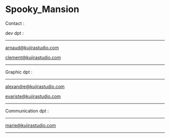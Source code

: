 # Spooky_Mansion

Contact : 

dev dpt :
_________________________________________________

arnaud@kujirastudio.com

clement@kujirastudio.com
_________________________________________________

Graphic dpt :
_________________________________________________

alexandre@kujirastudio.com

evariste@kujirastudio.com
_________________________________________________

Communication dpt :
_________________________________________________

marie@kujirastudio.com
_________________________________________________

